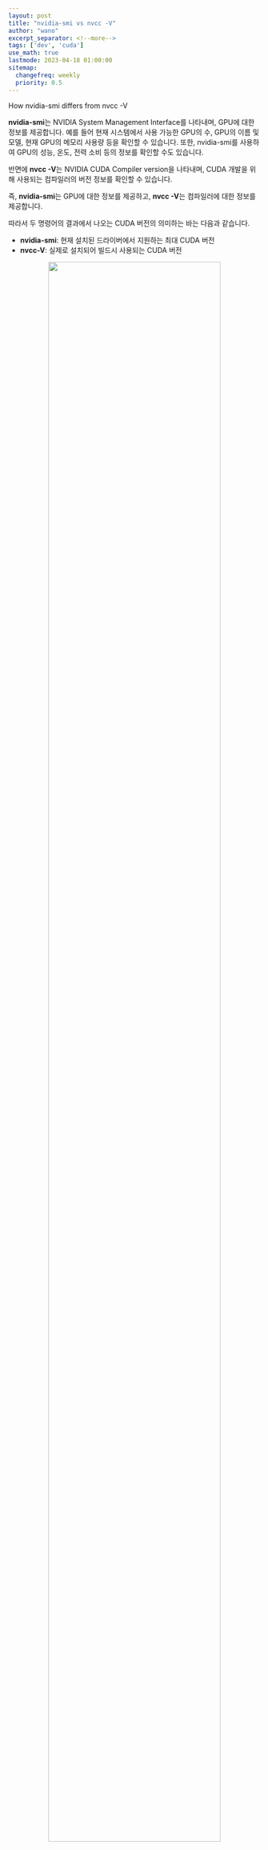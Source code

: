 ```yaml
---
layout: post
title: "nvidia-smi vs nvcc -V"
author: "wano"
excerpt_separator: <!--more-->
tags: ['dev', 'cuda']
use_math: true
lastmode: 2023-04-18 01:00:00
sitemap:
  changefreq: weekly
  priority: 0.5
---
```


How nvidia-smi differs from nvcc -V<!--more-->

**nvidia-smi**는 NVIDIA System Management Interface를 나타내며, GPU에 대한 정보를 제공합니다. 예를 들어 현재 시스템에서 사용 가능한 GPU의 수, GPU의 이름 및 모델, 현재 GPU의 메모리 사용량 등을 확인할 수 있습니다. 또한, nvidia-smi를 사용하여 GPU의 성능, 온도, 전력 소비 등의 정보를 확인할 수도 있습니다.

반면에 **nvcc -V**는 NVIDIA CUDA Compiler version을 나타내며, CUDA 개발을 위해 사용되는 컴파일러의 버전 정보를 확인할 수 있습니다.

즉, **nvidia-smi**는 GPU에 대한 정보를 제공하고, **nvcc -V**는 컴파일러에 대한 정보를 제공합니다.

따라서 두 명령어의 결과에서 나오는 CUDA 버전의 의미하는 바는 다음과 같습니다.
* **nvidia-smi**: 현재 설치된 드라이버에서 지원하는 최대 CUDA 버전
* **nvcc-V**: 실제로 설치되어 빌드시 사용되는 CUDA 버전

<center><figure><img src="https://cgvfxmath.github.io/assets/img/nvidia-smi.jpg" width="90%"></figure></center>
<center><figure><img src="https://cgvfxmath.github.io/assets/img/nvcc-V.jpg" width="90%"></figure></center>
<br/>